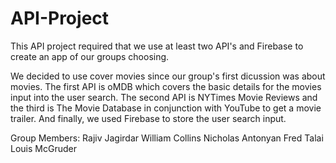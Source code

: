 # API-Project
This API project required that we use at least two API's and Firebase to create an app of our groups choosing.  

We decided to use cover movies since our group's first dicussion was about movies.  The first API is oMDB which covers the basic details for the movies input into the user search.  The second API is NYTimes Movie Reviews and the third is The Movie Database in conjunction with YouTube to get a movie trailer. And finally, we used Firebase to store the user search input.  

Group Members: 
Rajiv Jagirdar
William Collins
Nicholas Antonyan
Fred Talai
Louis McGruder 
